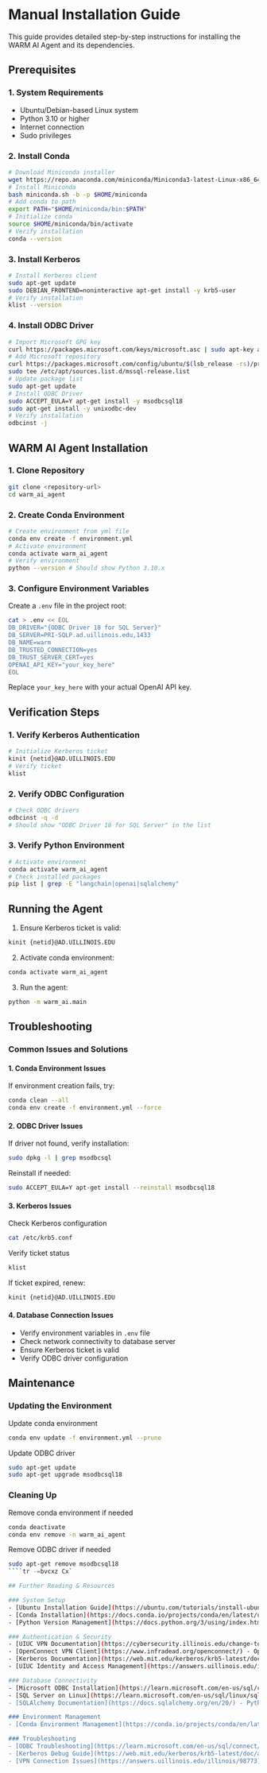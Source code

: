 # Manual Installation Guide

This guide provides detailed step-by-step instructions for installing the WARM AI Agent and its dependencies.

## Prerequisites

### 1. System Requirements
- Ubuntu/Debian-based Linux system
- Python 3.10 or higher
- Internet connection
- Sudo privileges

### 2. Install Conda
```bash
# Download Miniconda installer
wget https://repo.anaconda.com/miniconda/Miniconda3-latest-Linux-x86_64.sh -O miniconda.sh
# Install Miniconda
bash miniconda.sh -b -p $HOME/miniconda
# Add conda to path
export PATH="$HOME/miniconda/bin:$PATH"
# Initialize conda
source $HOME/miniconda/bin/activate
# Verify installation
conda --version
```

### 3. Install Kerberos
```bash
# Install Kerberos client
sudo apt-get update
sudo DEBIAN_FRONTEND=noninteractive apt-get install -y krb5-user
# Verify installation
klist --version
```

### 4. Install ODBC Driver
```bash
# Import Microsoft GPG key
curl https://packages.microsoft.com/keys/microsoft.asc | sudo apt-key add -
# Add Microsoft repository
curl https://packages.microsoft.com/config/ubuntu/$(lsb_release -rs)/prod.list | \
sudo tee /etc/apt/sources.list.d/mssql-release.list
# Update package list
sudo apt-get update
# Install ODBC Driver
sudo ACCEPT_EULA=Y apt-get install -y msodbcsql18
sudo apt-get install -y unixodbc-dev
# Verify installation
odbcinst -j
```

## WARM AI Agent Installation

### 1. Clone Repository
```bash
git clone <repository-url>
cd warm_ai_agent
```
### 2. Create Conda Environment
```bash
# Create environment from yml file
conda env create -f environment.yml
# Activate environment
conda activate warm_ai_agent
# Verify environment
python --version # Should show Python 3.10.x
```
### 3. Configure Environment Variables
Create a `.env` file in the project root:
```bash
cat > .env << EOL
DB_DRIVER="{ODBC Driver 18 for SQL Server}"
DB_SERVER=PRI-SQLP.ad.uillinois.edu,1433
DB_NAME=warm
DB_TRUSTED_CONNECTION=yes
DB_TRUST_SERVER_CERT=yes
OPENAI_API_KEY="your_key_here"
EOL
```
Replace `your_key_here` with your actual OpenAI API key.

## Verification Steps

### 1. Verify Kerberos Authentication

```bash
# Initialize Kerberos ticket
kinit {netid}@AD.UILLINOIS.EDU
# Verify ticket
klist
```

### 2. Verify ODBC Configuration
```bash
# Check ODBC drivers
odbcinst -q -d
# Should show "ODBC Driver 18 for SQL Server" in the list
```
### 3. Verify Python Environment

```bash
# Activate environment
conda activate warm_ai_agent
# Check installed packages
pip list | grep -E "langchain|openai|sqlalchemy"
```

## Running the Agent

1. Ensure Kerberos ticket is valid:
```bash
kinit {netid}@AD.UILLINOIS.EDU
```
2. Activate conda environment:
```bash
conda activate warm_ai_agent
```
3. Run the agent:
```bash
python -m warm_ai.main
```

## Troubleshooting

### Common Issues and Solutions

#### 1. Conda Environment Issues

If environment creation fails, try:

```bash
conda clean --all
conda env create -f environment.yml --force
```
#### 2. ODBC Driver Issues

If driver not found, verify installation:
```bash
sudo dpkg -l | grep msodbcsql
```
Reinstall if needed:
```bash
sudo ACCEPT_EULA=Y apt-get install --reinstall msodbcsql18
```
#### 3. Kerberos Issues

Check Kerberos configuration
```bash
cat /etc/krb5.conf
```
Verify ticket status
```bash
klist
```
If ticket expired, renew:
```bash
kinit {netid}@AD.UILLINOIS.EDU
```

#### 4. Database Connection Issues
- Verify environment variables in `.env` file
- Check network connectivity to database server
- Ensure Kerberos ticket is valid
- Verify ODBC driver configuration

## Maintenance

### Updating the Environment

Update conda environment
```bash
conda env update -f environment.yml --prune
```
Update ODBC driver
```bash
sudo apt-get update
sudo apt-get upgrade msodbcsql18
```

### Cleaning Up
Remove conda environment if needed
```bash
conda deactivate
conda env remove -n warm_ai_agent
```
Remove ODBC driver if needed
```bash
sudo apt-get remove msodbcsql18
````tr -=bvcxz Cx`

## Further Reading & Resources

### System Setup
- [Ubuntu Installation Guide](https://ubuntu.com/tutorials/install-ubuntu-desktop) - Official Ubuntu installation guide
- [Conda Installation](https://docs.conda.io/projects/conda/en/latest/user-guide/install/linux.html) - Conda setup on Linux. This project uses miniconda.
- [Python Version Management](https://docs.python.org/3/using/index.html) - Python documentation

### Authentication & Security
- [UIUC VPN Documentation](https://cybersecurity.illinois.edu/change-to-campus-vpn-login-process-coming-march-12/) - Official VPN setup guide
- [OpenConnect VPN Client](https://www.infradead.org/openconnect/) - OpenConnect documentation
- [Kerberos Documentation](https://web.mit.edu/kerberos/krb5-latest/doc/) - MIT Kerberos documentation
- [UIUC Identity and Access Management](https://answers.uillinois.edu/illinois/page.php?id=47575) - UIUC authentication services

### Database Connectivity
- [Microsoft ODBC Installation](https://learn.microsoft.com/en-us/sql/connect/odbc/linux-mac/installing-the-microsoft-odbc-driver-for-sql-server) - Official ODBC driver setup
- [SQL Server on Linux](https://learn.microsoft.com/en-us/sql/linux/sql-server-linux-overview) - Microsoft's Linux guide
- [SQLAlchemy Documentation](https://docs.sqlalchemy.org/en/20/) - Python SQL toolkit documentation

### Environment Management
- [Conda Environment Management](https://conda.io/projects/conda/en/latest/user-guide/tasks/manage-environments.html) - Conda env guide

### Troubleshooting
- [ODBC Troubleshooting](https://learn.microsoft.com/en-us/sql/connect/odbc/linux-mac/known-issues-in-this-version-of-the-driver) - Microsoft ODBC issues guide
- [Kerberos Debug Guide](https://web.mit.edu/kerberos/krb5-latest/doc/admin/troubleshoot.html) - MIT Kerberos troubleshooting
- [VPN Connection Issues](https://answers.uillinois.edu/illinois/98773) - UIUC VPN troubleshooting